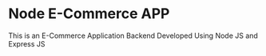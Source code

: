 # Node E-Commerce APP

This is an E-Commerce Application Backend Developed Using Node JS and Express JS